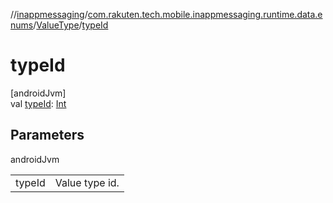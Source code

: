 //[inappmessaging](../../../index.md)/[com.rakuten.tech.mobile.inappmessaging.runtime.data.enums](../index.md)/[ValueType](index.md)/[typeId](type-id.md)

# typeId

[androidJvm]\
val [typeId](type-id.md): [Int](https://kotlinlang.org/api/latest/jvm/stdlib/kotlin/-int/index.html)

## Parameters

androidJvm

| | |
|---|---|
| typeId | Value type id. |
